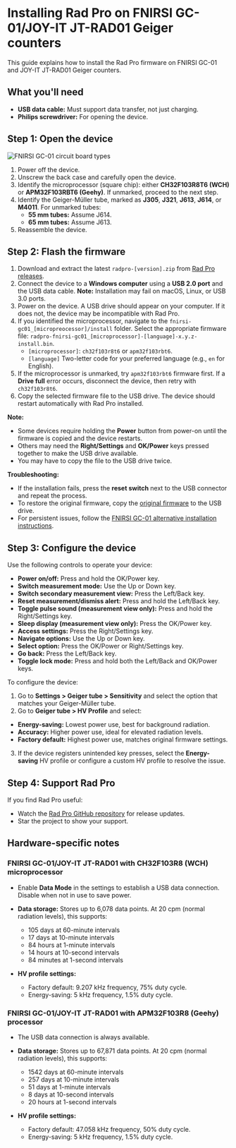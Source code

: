 # Installing Rad Pro on FNIRSI GC-01/JOY-IT JT-RAD01 Geiger counters

This guide explains how to install the Rad Pro firmware on FNIRSI GC-01 and JOY-IT JT-RAD01 Geiger counters.

## What you'll need

* **USB data cable:** Must support data transfer, not just charging.
* **Philips screwdriver:** For opening the device.

## Step 1: Open the device

![FNIRSI GC-01 circuit board types](img/gc-01-board-type.jpg)

1. Power off the device.
2. Unscrew the back case and carefully open the device.
3. Identify the microprocessor (square chip): either **CH32F103R8T6 (WCH)** or **APM32F103RBT6 (Geehy)**. If unmarked, proceed to the next step.
4. Identify the Geiger-Müller tube, marked as **J305**, **J321**, **J613**, **J614**, or **M4011**. For unmarked tubes:
   * **55 mm tubes:** Assume J614.
   * **65 mm tubes:** Assume J613.
5. Reassemble the device.

## Step 2: Flash the firmware

1. Download and extract the latest `radpro-[version].zip` from [Rad Pro releases](https://github.com/Gissio/radpro/releases).
2. Connect the device to a **Windows computer** using a **USB 2.0 port** and the USB data cable. **Note:** Installation may fail on macOS, Linux, or USB 3.0 ports.
3. Power on the device. A USB drive should appear on your computer. If it does not, the device may be incompatible with Rad Pro.
4. If you identified the microprocessor, navigate to the `fnirsi-gc01_[micropreocessor]/install` folder. Select the appropriate firmware file: `radpro-fnirsi-gc01_[microprocessor]-[language]-x.y.z-install.bin`.
   * `[microprocessor]`: `ch32f103r8t6` or `apm32f103rbt6`.
   * `[language]` Two-letter code for your preferred language (e.g., `en` for English).
5. If the microprocessor is unmarked, try `apm32f103rbt6` firmware first. If a **Drive full** error occurs, disconnect the device, then retry with `ch32f103r8t6`.
6. Copy the selected firmware file to the USB drive. The device should restart automatically with Rad Pro installed.

**Note:**

* Some devices require holding the **Power** button from power-on until the firmware is copied and the device restarts.
* Others may need the **Right/Settings** and **OK/Power** keys pressed together to make the USB drive available.
* You may have to copy the file to the USB drive twice.

**Troubleshooting:**

* If the installation fails, press the **reset switch** next to the USB connector and repeat the process.
* To restore the original firmware, copy the [original firmware](firmware) to the USB drive.
* For persistent issues, follow the [FNIRSI GC-01 alternative installation instructions](install-stlink.md).

## Step 3: Configure the device

Use the following controls to operate your device:

* **Power on/off:** Press and hold the OK/Power key.
* **Switch measurement mode:** Use the Up or Down key.
* **Switch secondary measurement view:** Press the Left/Back key.
* **Reset measurement/dismiss alert:** Press and hold the Left/Back key.
* **Toggle pulse sound (measurement view only):** Press and hold the Right/Settings key.
* **Sleep display (measurement view only):** Press the OK/Power key.
* **Access settings:** Press the Right/Settings key.
* **Navigate options:** Use the Up or Down key.
* **Select option:** Press the OK/Power or Right/Settings key.
* **Go back:** Press the Left/Back key.
* **Toggle lock mode:** Press and hold both the Left/Back and OK/Power keys.

To configure the device:

1. Go to **Settings > Geiger tube > Sensitivity** and select the option that matches your Geiger-Müller tube.
2. Go to **Geiger tube > HV Profile** and select:
  * **Energy-saving:** Lowest power use, best for background radiation.
  * **Accuracy:** Higher power use, ideal for elevated radiation levels.
  * **Factory default:** Highest power use, matches original firmware settings.
3. If the device registers unintended key presses, select the **Energy-saving** HV profile or configure a custom HV profile to resolve the issue.

## Step 4: Support Rad Pro

If you find Rad Pro useful:

* Watch the [Rad Pro GitHub repository](https://github.com/Gissio/radpro) for release updates.
* Star the project to show your support.

## Hardware-specific notes

### FNIRSI GC-01/JOY-IT JT-RAD01 with CH32F103R8 (WCH) microprocessor

* Enable **Data Mode** in the settings to establish a USB data connection. Disable when not in use to save power.

<!-- Calculated as follows:

* With 1-byte differential values: [5 pages * (1 timestamp record/page [10 bytes] + 1012 differential records/page [1 byte each])] = 5065 records
* With 2-byte differential values: [5 pages * (1 timestamp record/page [10 bytes] + 506 differential records/page [2 byte each])] = 2535 records

* 60-minute and 10-minute intervals require 2-byte differential values.
* 1-minute intervals and less require 1-byte differential values.

 -->

* **Data storage:** Stores up to 6,078 data points. At 20 cpm (normal radiation levels), this supports:
  * 105 days at 60-minute intervals
  * 17 days at 10-minute intervals
  * 84 hours at 1-minute intervals
  * 14 hours at 10-second intervals
  * 84 minutes at 1-second intervals

* **HV profile settings:**
  * Factory default: 9.207 kHz frequency, 75% duty cycle.
  * Energy-saving: 5 kHz frequency, 1.5% duty cycle.

### FNIRSI GC-01/JOY-IT JT-RAD01 with APM32F103R8 (Geehy) processor

* The USB data connection is always available.

<!-- Calculated as follows:

* With 1-byte differential values: [73 pages * (1 timestamp record/page [10 bytes] + 1012 differential records/page [1 byte each])] = 73949 records
* With 2-byte differential values: [73 pages * (1 timestamp record/page [10 bytes] + 506 differential records/page [2 byte each])] = 37011 records

* 60-minute and 10-minute intervals require 2-byte differential values.
* 1-minute intervals and less require 1-byte differential values.

 -->

* **Data storage:** Stores up to 67,871 data points. At 20 cpm (normal radiation levels), this supports:
  * 1542 days at 60-minute intervals
  * 257 days at 10-minute intervals
  * 51 days at 1-minute intervals
  * 8 days at 10-second intervals
  * 20 hours at 1-second intervals

* **HV profile settings:**
  * Factory default: 47.058 kHz frequency, 50% duty cycle.
  * Energy-saving: 5 kHz frequency, 1.5% duty cycle.

